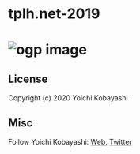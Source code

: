 # tplh.net-2019

# ![ogp image](https://github.com/ykob/tplh.net-2019/blob/master/public/img/ogp_image.png)

## License

Copyright (c) 2020 Yoichi Kobayashi

## Misc

Follow Yoichi Kobayashi: [Web](http://www.tplh.net/), [Twitter](https://twitter.com/ykob0123)
